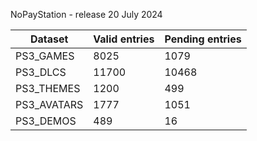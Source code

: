 NoPayStation - release 20 July 2024

|  Dataset  |Valid entries|Pending entries|
|-----------|-------------|---------------|
| PS3_GAMES |     8025    |      1079     |
|  PS3_DLCS |    11700    |     10468     |
| PS3_THEMES|     1200    |      499      |
|PS3_AVATARS|     1777    |      1051     |
| PS3_DEMOS |     489     |       16      |